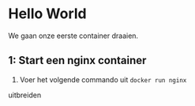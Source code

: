 Hello World
===========

We gaan onze eerste container draaien.

1: Start een nginx container
---------------------------

1. Voer het volgende commando uit
```docker run nginx```

<TODO> uitbreiden
